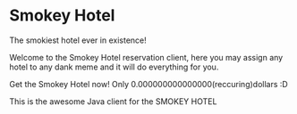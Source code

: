 # Smokey Hotel
The smokiest hotel ever in existence!

Welcome to the Smokey Hotel reservation client, here you may assign any hotel to any dank meme and it will do everything for you.

Get the Smokey Hotel now! Only 0.000000000000000(reccuring)dollars :D

This is the awesome Java client for the SMOKEY HOTEL
